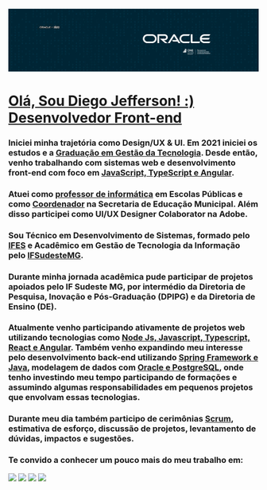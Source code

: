 ![](https://github.com/Diegojfsr/Diegojfsr/blob/main/Imagens/CapaOracleOne.jpg)

# [Olá, Sou Diego Jefferson! :)  Desenvolvedor Front-end](https:)

### Iniciei minha trajetória como Design/UX & UI. Em 2021 iniciei os estudos e a [Graduação em Gestão da Tecnologia](https:). Desde então, venho trabalhando com sistemas web e desenvolvimento front-end com foco em [JavaScript, TypeScript e Angular](https:).
### Atuei como [professor de informática](https:) em Escolas Públicas e como [Coordenador](https:) na Secretaria de Educação Municipal. Além disso participei como UI/UX Designer Colaborator na Adobe.
### Sou Técnico em Desenvolvimento de Sistemas, formado pelo [IFES](https://alegre.ifes.edu.br/) e Acadêmico em Gestão de Tecnologia da Informação pelo [IFSudesteMG](https://www.ifsudestemg.edu.br/muriae).
### Durante minha jornada acadêmica pude participar de projetos apoiados pelo IF Sudeste MG, por intermédio da Diretoria de Pesquisa, Inovação e Pós-Graduação (DPIPG) e da Diretoria de Ensino (DE).
### Atualmente venho participando ativamente de projetos web utilizando tecnologias como [Node Js, Javascript, Typescript, React e Angular](). Também venho expandindo meu interesse pelo desenvolvimento back-end utilizando [Spring Framework e Java](), modelagem de dados com [Oracle e PostgreSQL](), onde tenho investindo meu tempo participando de formações e assumindo algumas responsabilidades em pequenos projetos que envolvam essas tecnologias.
### Durante meu dia também participo de cerimônias [Scrum](), estimativa de esforço, discussão de projetos, levantamento de dúvidas, impactos e sugestões.
### Te convido a conhecer um pouco mais do meu trabalho em:

<p float="center">

[<img src="https://img.shields.io/badge/Portfolio-255E63?style=for-the-badge&logo=About.me&logoColor=white" height="40"></a>](https://diegojfsr.myportfolio.com/)
[<img src="https://img.shields.io/badge/LinkedIn-0077B5?style=for-the-badge&logo=linkedin&logoColor=white" height="40"></a>](https://www.linkedin.com/in/diegojfsr/)
[<img src="https://img.shields.io/badge/Medium-12100E?style=for-the-badge&logo=medium&logoColor=white" height="40"></a>](https://medium.com/@diegojfsr)
[<img src="https://img.shields.io/badge/Behance-0054F7?style=for-the-badge&logo=behance&logoColor=white" height="40"></a>](https://www.behance.net/diegojfsr)

</p>







<!--

## [Um pouco mais sobre](https:)
>   🌠 <strong>Desenvolvedor Front end  com foco em Html, Css, JavaScript, TypeScript e Angular.</strong>  
>   🌠 <strong>Coordenador TI na secretaria de educação da SFG.</strong>  
>   🌠 <strong>Professor de Informática no Ensino Básico.</strong>  
>   🌠 <strong>UI/UX Designer e Colaborador Adobe.</strong>  
>   🌠 <strong>Técnico em Desenvolvimento de Sistemas pelo IFES.</strong>  
>   🌠 <strong>Acadêmico em Gestão de Tecnologia da Informação pelo IFSudesteMG.</strong>  

-->


<!--

## [Projetos e Experiências](https:)

> ⭐ Plataforma de Biologia, projeto apoiado pelo IF Sudeste MG, por intermédio da Diretoria de Pesquisa, Inovação e Pós-Graduação (DPIPG) e da Diretoria de Ensino (DE) do campus Barbacena. Durante o projeto atuei como bolsista responsável pelo desenvolvimento web da plataforma. Utilizei ferramentas de prototipação e desenvolvimento front.

> ⭐ MyRepsApp, sistema responsivo e de fácil usabilidade, oferece aos alunos uma maneira fácil e convidativa de marcar e acompanhar seus horários. Neste projeto utilizamos o padrão de arquitetura  MVC, JAVA e uma fonte de dados SQL.

> ⭐ The Space of Developers, plataforma de estudo desenvolvida para disponibilizar cursos de programação gratuitos. Pude definir a arquitetura deste projeto a partir do zero, pensando no que seria mais adequado para a experiência dos usuários. Minha decisão de usar Angular, trouxe extrema flexibilidade e eficiência para o sistema.  

-->






<!--
<h2>Te convido a conhecer um pouco mais do meu trabalho em:  
<a href="https://www.linkedin.com/in/diegojfsr/" rel="nofollow"><code>Linkedin</code></a> | <a href="https://diegojfsr.myportfolio.com/" rel="nofollow"><code>MyPortfolio</code></a>.</h2>
-->














  <!-- 
    [<img src="https://img.shields.io/badge/Projetos-181818?style=for-the-badge&logo=supabase&logoColor=white" height="70"></a>]() 
    [<img src="https://img.shields.io/badge/Linkedin-000000?style=for-the-badge&logo=About.me&logoColor=white" height="50"></a>](https://www.linkedin.com/in/diegojfsr/)
    [<img src="https://img.shields.io/badge/Linkedin-0054F7?style=for-the-badge&logo=About.me&logoColor=white" height="50"></a>](https://www.linkedin.com/in/diegojfsr/)

    https://img.shields.io/badge/hyperledger-2F3134?style=for-the-badge&logo=hyperledger&logoColor=white
    https://img.shields.io/badge/Notion-000000?style=for-the-badge&logo=notion&logoColor=white
    https://img.shields.io/badge/LinkedIn-0077B5?style=for-the-badge&logo=linkedin&logoColor=white
  -->
 


  <!--  
    <a href="https:"> <img src="https://github.com/Diegojfsr/Diegojfsr/blob/main/Imagens/Ex11.jpg" width="330"/></a>
    <a href="https:"> <img src="https://github.com/Diegojfsr/Diegojfsr/blob/main/Imagens/Ex22.jpg" width="330"/></a>
    <a href="https:"> <img src="https://github.com/Diegojfsr/Diegojfsr/blob/main/Imagens/Ex33.jpg" width="330"/></a>
-->

 








<!--

[<img src="https://hermes.dio.me/tracks/1fd7a7da-ba42-417c-a4de-2f0c2f0622b6.png" height="50"></a>](https://web.dio.me/track/decola-tech-avanade-net-developer?tab=path)

-->


<!--

<pre>
<span class="pl-s">🤓 As a good designer, I don't really have good code to include in my GitHub.</span>
<span class="pl-s">🤓 But I thought it would be important to make my profile pretty. Sorry, people.</span>
</pre>




<div class="highlight highlight-source-yaml notranslate position-relative overflow-auto" dir="auto"><pre><span class="pl-s">🤓 As a good designer, I don't really have good code to include in my GitHub.</span>
<span class="pl-s">🤓 But I thought it would be important to make my profile pretty. Sorry, people.</span></pre><div class="zeroclipboard-container position-absolute right-0 top-0">
    <clipboard-copy aria-label="Copy" class="ClipboardButton btn js-clipboard-copy m-2 p-0 tooltipped-no-delay" data-copy-feedback="Copied!" data-tooltip-direction="w" value="🤓 As a good designer, I don't really have good code to include in my GitHub.
🤓 But I thought it would be important to make my profile pretty. Sorry, people." tabindex="0" role="button">
      <svg aria-hidden="true" height="16" viewBox="0 0 16 16" version="1.1" width="16" data-view-component="true" class="octicon octicon-copy js-clipboard-copy-icon m-2">
    <path d="M0 6.75C0 5.784.784 5 1.75 5h1.5a.75.75 0 0 1 0 1.5h-1.5a.25.25 0 0 0-.25.25v7.5c0 .138.112.25.25.25h7.5a.25.25 0 0 0 .25-.25v-1.5a.75.75 0 0 1 1.5 0v1.5A1.75 1.75 0 0 1 9.25 16h-7.5A1.75 1.75 0 0 1 0 14.25Z"></path><path d="M5 1.75C5 .784 5.784 0 6.75 0h7.5C15.216 0 16 .784 16 1.75v7.5A1.75 1.75 0 0 1 14.25 11h-7.5A1.75 1.75 0 0 1 5 9.25Zm1.75-.25a.25.25 0 0 0-.25.25v7.5c0 .138.112.25.25.25h7.5a.25.25 0 0 0 .25-.25v-7.5a.25.25 0 0 0-.25-.25Z"></path>
</svg>
      <svg aria-hidden="true" height="16" viewBox="0 0 16 16" version="1.1" width="16" data-view-component="true" class="octicon octicon-check js-clipboard-check-icon color-fg-success d-none m-2">
    <path d="M13.78 4.22a.75.75 0 0 1 0 1.06l-7.25 7.25a.75.75 0 0 1-1.06 0L2.22 9.28a.751.751 0 0 1 .018-1.042.751.751 0 0 1 1.042-.018L6 10.94l6.72-6.72a.75.75 0 0 1 1.06 0Z"></path>
</svg>
    </clipboard-copy>
  </div></div>

  
-->


<!--

<h2>Te convido a conhecer um pouco mais do meu trabalho em:  
<a href="https://www.linkedin.com/in/diegojfsr/" alt="Linkedin" target="_blank"><img src="https://img.shields.io/badge/-Linkedin-0054F7?style=for-the-badge&labelColor=0054F7&logo=linkedin&logoColor=white&link=https://www.linkedin.com/in/diegojfsr/"></a> <a href="https://diegojfsr.myportfolio.com/" alt="Myportfolio" target="_blank"><img src="https://img.shields.io/badge/Myportfolio-0054F7?style=for-the-badge&labelColor=0054F7&logo=Adobe%20Creative%20Cloud&amp;logoColor=white&link=https://diegojfsr.myportfolio.com/"></a>


[<img src="https://github.com/Diegojfsr/Diegojfsr/assets/65885167/a7ae6c8c-b498-4da1-bc67-643883d884d2" width="35"/>](https://www.linkedin.com/in/diegojfsr/)  
[<img src="https://github.com/Diegojfsr/Diegojfsr/assets/65885167/bc1d579a-5c92-48aa-8f4b-6ef940050aaa" width="35"/>](https://diegojfsr.myportfolio.com/)



<a href="https://www.linkedin.com/in/diegojfsr/"> <img src="https://github.com/Diegojfsr/Diegojfsr/assets/65885167/a7ae6c8c-b498-4da1-bc67-643883d884d2" width="35"/></a> . 
<a href="https://diegojfsr.myportfolio.com/"> <img src="https://github.com/Diegojfsr/Diegojfsr/assets/65885167/bc1d579a-5c92-48aa-8f4b-6ef940050aaa" width="35"/></a>


[<code>Linkedin</code>](https://www.linkedin.com/in/diegojfsr/)
[<code>Personal website</code>](https://diegojfsr.myportfolio.com/)

## [Projetos e Experiências](https:)

<p float="center">
  <a href="https:"> <img src="https://github.com/Diegojfsr/Diegojfsr/blob/main/Imagens/Proj1.jpg" width="250"/></a>
  <a href="https:"> <img src="https://github.com/Diegojfsr/Diegojfsr/blob/main/Imagens/Proj2.jpg" width="250"/></a>
  <a href="https:"> <img src="https://github.com/Diegojfsr/Diegojfsr/blob/main/Imagens/Proj3.jpg" width="250"/></a>
</p>
-->

